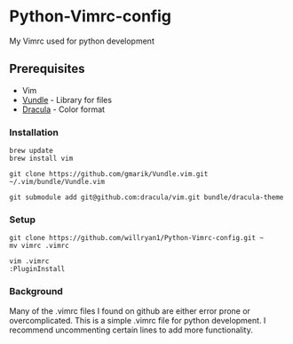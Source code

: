 # Python-Vimrc-config
My Vimrc used for python development

## Prerequisites

* Vim
* [Vundle](https://github.com/gmarik/Vundle.vim.git) - Library for files
* [Dracula](https://draculatheme.com/vim/) - Color format

### Installation
```
brew update
brew install vim
```
```
git clone https://github.com/gmarik/Vundle.vim.git ~/.vim/bundle/Vundle.vim
```
```
git submodule add git@github.com:dracula/vim.git bundle/dracula-theme
```

### Setup
```
git clone https://github.com/willryan1/Python-Vimrc-config.git ~
mv vimrc .vimrc
```
```
vim .vimrc
:PluginInstall
```

### Background
Many of the .vimrc files I found on github are either error prone or overcomplicated. This is a simple .vimrc file for python development. I recommend uncommenting certain lines to add more functionality.
